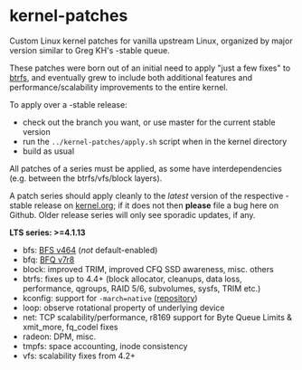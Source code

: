 kernel-patches
==============

Custom Linux kernel patches for vanilla upstream Linux, organized by major
version similar to Greg KH's -stable queue.

These patches were born out of an initial need to apply "just a few fixes"
to [btrfs](https://btrfs.wiki.kernel.org/), and eventually grew to include both
additional features and performance/scalability improvements to the entire kernel.

To apply over a -stable release:

- check out the branch you want, or use master for the current stable version
- run the `../kernel-patches/apply.sh` script when in the kernel directory
- build as usual

All patches of a series must be applied, as some have interdependencies
(e.g. between the btrfs/vfs/block layers).

A patch series should apply cleanly to the *latest* version of the respective -stable
release on [kernel.org](https://www.kernel.org/); if it does not then **please** file
a bug here on Github. Older release series will only see sporadic updates, if any.

**LTS series: >=4.1.13**

- bfs: [BFS v464](http://ck-hack.blogspot.de/2015/08/bfs-464-linux-41-ck2.html) (_not_ default-enabled)
- bfq: [BFQ v7r8](http://algogroup.unimore.it/people/paolo/disk_sched/)
- block: improved TRIM, improved CFQ SSD awareness, misc. others
- btrfs: fixes up to 4.4+ (block allocator, cleanups, data loss, performance, qgroups, RAID 5/6, subvolumes, sysfs, TRIM etc.)
- kconfig: support for `-march=native` ([repository](https://github.com/graysky2/kernel_gcc_patch))
- loop: observe rotational property of underlying device
- net: TCP scalability/performance, r8169 support for Byte Queue Limits & xmit_more, fq_codel fixes
- radeon: DPM, misc.
- tmpfs: space accounting, inode consistency
- vfs: scalability fixes from 4.2+

